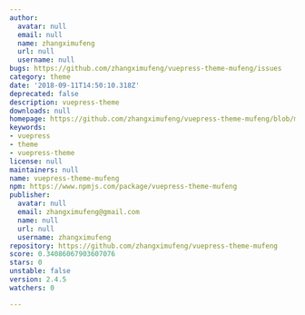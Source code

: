 ```yaml
---
author:
  avatar: null
  email: null
  name: zhangximufeng
  url: null
  username: null
bugs: https://github.com/zhangximufeng/vuepress-theme-mufeng/issues
category: theme
date: '2018-09-11T14:50:10.318Z'
deprecated: false
description: vuepress-theme
downloads: null
homepage: https://github.com/zhangximufeng/vuepress-theme-mufeng/blob/master/README.md
keywords:
- vuepress
- theme
- vuepress-theme
license: null
maintainers: null
name: vuepress-theme-mufeng
npm: https://www.npmjs.com/package/vuepress-theme-mufeng
publisher:
  avatar: null
  email: zhangximufeng@gmail.com
  name: null
  url: null
  username: zhangximufeng
repository: https://github.com/zhangximufeng/vuepress-theme-mufeng
score: 0.34086067903607076
stars: 0
unstable: false
version: 2.4.5
watchers: 0

---
```



